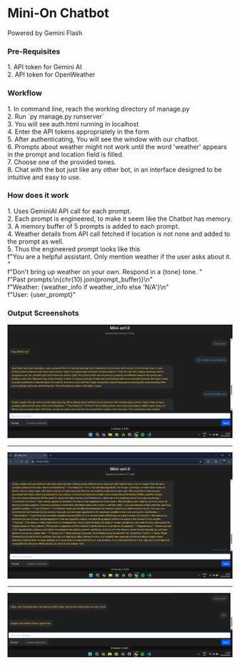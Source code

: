 <h1>Mini-On Chatbot</h1>
<p>Powered by Gemini Flash</p>
<h3>Pre-Requisites</h3>  
1.  API token for Gemini AI<br>
2.  API token for OpenWeather<br>
<h3>Workflow</h3>
1.  In command line, reach the working directory of manage.py<br>
2.  Run `py manage.py runserver`<br>
3.  You will see auth.html running in localhost<br>
4.  Enter the API tokens appropriately in the form<br>
5.  After authenticating, You will see the window with our chatbot.<br>
6.  Prompts about weather might not work until the word 'weather' appears in the prompt and location field is filled.<br>
7.  Choose one of the provided tones.<br>
8.  Chat with the bot just like any other bot, in an interface designed to be intuitive and easy to use.<br>
<h3>How does it work</h3>
1.  Uses GeminiAI API call for each prompt.<br>
2.  Each prompt is engineered, to make it seem like the Chatbot has memory.<br>
3.  A memory buffer of 5 prompts is added to each prompt.<br>
4.  Weather details from API call fetched if location is not none and added to the prompt as well.<br>
5.  Thus the engineered prompt looks like this <br>
    f"You are a helpful assistant. Only mention weather if the user asks about it. "<br>
    f"Don't bring up weather on your own. Respond in a {tone} tone. "<br>
    f"Past prompts:\n{chr(10).join(prompt_buffer)}\n"<br>
    f"Weather: {weather_info if weather_info else 'N/A'}\n"<br>
    f"User: {user_prompt}"<br>
<h3>Output Screenshots</h3>
<img src='https://github.com/KKeshav1101/Minion-Chatbot/blob/main/Screenshot%202025-04-18%20213830.png'>
<hr>
<img src='https://github.com/KKeshav1101/Minion-Chatbot/blob/main/Screenshot%202025-04-18%20213847.png'>
<hr>
<img src='https://github.com/KKeshav1101/Minion-Chatbot/blob/main/Screenshot%202025-04-18%20213853.png'>
